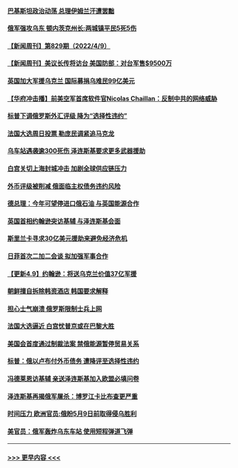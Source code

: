 #### [巴基斯坦政治动荡 总理伊姆兰汗遭罢黜](../pages/prog202/a103396681.md?t=04101301) 
#### [俄军强攻乌东 顿内茨克州长:两城镇平民5死5伤](../pages/prog202/a103396659.md?t=04101301) 
#### [【新闻周刊】第829期（2022/4/9）](../pages/prog202/a103396538.md?t=04101301) 
#### [【新闻周刊】美议长传将访台 美国防部：对台军售$9500万](../pages/prog202/a103396504.md?t=04101301) 
#### [英国加大军援乌克兰 国际募捐乌难民99亿美元](../pages/prog202/a103396476.md?t=04101301) 
#### [【华府冲击播】前美空军首席软件官Nicolas Chaillan：反制中共的网络威胁](../pages/prog202/a103396471.md?t=04101301) 
#### [标普下调俄罗斯外汇评级 降为“选择性违约”](../pages/prog202/a103396455.md?t=04101301) 
#### [法国大选周日投票 勒庞民调紧追马克龙](../pages/prog202/a103396200.md?t=04101301) 
#### [乌车站遇袭逾300死伤 泽连斯基要求更多武器援助](../pages/prog202/a103396412.md?t=04101301) 
#### [白宫关切上海封城冲击 加剧全球供应链压力](../pages/prog202/a103396410.md?t=04101301) 
#### [外币评级被削减 俄面临主权债务违约风险](../pages/prog202/a103396379.md?t=04101301) 
#### [德总理：今年可望停进口俄石油 与英国能源合作](../pages/prog202/a103396188.md?t=04101301) 
#### [英国首相约翰逊突访基辅 与泽连斯基会面](../pages/prog202/a103396337.md?t=04101301) 
#### [斯里兰卡寻求30亿美元援助来避免经济危机](../pages/prog202/a103396283.md?t=04101301) 
#### [日菲首次二加二会谈  拟加强军事合作](../pages/prog202/a103396190.md?t=04101301) 
#### [【更新4.9】约翰逊：将送乌克兰价值37亿军援](../pages/prog202/a103395997.md?t=04101301) 
#### [朝鲜擅自拆除韩资酒店 韩国要求解释](../pages/prog202/a103396104.md?t=04101301) 
#### [担心士气崩溃 俄罗斯限制士兵上网](../pages/prog202/a103396099.md?t=04101301) 
#### [法国大选逼近 白宫忧普京或在巴黎大胜](../pages/prog202/a103396085.md?t=04101301) 
#### [美国会首度通过制裁法案  禁俄能源暂停贸易关系](../pages/prog202/a103396044.md?t=04101301) 
#### [标普：俄以卢布付外币债务 遭降评至选择性违约](../pages/prog202/a103396021.md?t=04101301) 
#### [冯德莱恩访基辅 亲送泽连斯基加入欧盟必填问卷](../pages/prog202/a103395961.md?t=04101301) 
#### [泽连斯基再揭俄军屠杀：博罗江卡比布查更严重](../pages/prog202/a103395950.md?t=04101301) 
#### [时间压力 欧洲官员:俄盼5月9日前取得侵乌胜利](../pages/prog202/a103395946.md?t=04101301) 
#### [美官员：俄军轰炸乌东车站 使用短程弹道飞弹](../pages/prog202/a103395831.md?t=04101301) 

----
#### [ >>> 更早内容 <<< ](../indexes/prog202-earlier.md)

